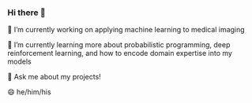 ### Hi there 👋


🔭 I’m currently working on applying machine learning to medical imaging

🌱 I’m currently learning more about probabilistic programming, deep reinforcement learning, and how to encode domain expertise into my models

💬 Ask me about my projects! 

😄 he/him/his

